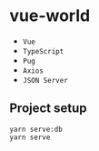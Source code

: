 # vue-world

- `Vue`
- `TypeScript`
- `Pug`
- `Axios`
- `JSON Server`

## Project setup

```
yarn serve:db
yarn serve
```
